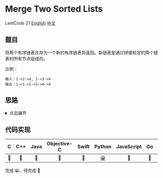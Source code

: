 # Merge Two Sorted Lists
LeetCode 21
[English](https://leetcode.com/problems/merge-two-sorted-lists/)
[中文](https://leetcode-cn.com/problems/merge-two-sorted-lists/)

## 题目
将两个有序链表合并为一个新的有序链表并返回。新链表是通过拼接给定的两个链表的所有节点组成的。

示例：
```
输入：1->2->4, 1->3->4
输出：1->1->2->3->4->4
```

## 思路
<details>
<summary>点击展开</summary>
// TODO
</details>

## 代码实现
| C | C++ | Java | Objective-C | Swift | Python | JavaScript | Go | PHP |
| :--: | :--: | :--: | :--: | :--: | :--: | :--: | :--: | :--: |
| 🤔 | 🤔 | 🤔 | 🤔 | 🤔 | [😀](./MergeSortedLists.py) | 🤔 | 🤔 | 🤔 |

完成 😀，待完成 🤔
